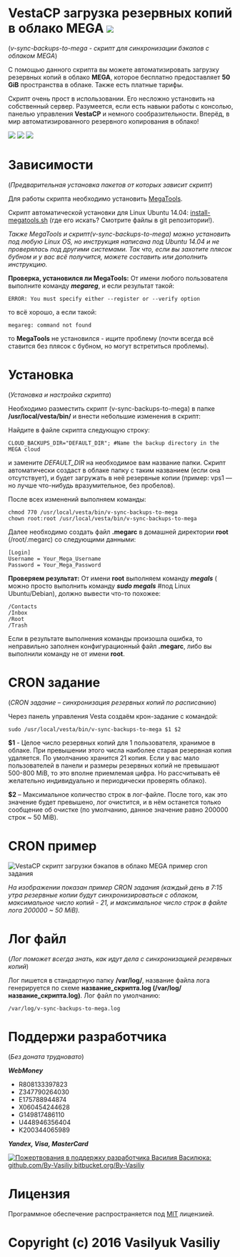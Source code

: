 ﻿# VestaCP загрузка резервных копий в облако MEGA [![](https://ga-spi.appspot.com/t/VestaCP-Sync-Backups-To-Mega/readme-ru?gtid=UA-77529928-1&mr)](https://ga-spider.appspot.com)

(*v-sync-backups-to-mega - скрипт для синхронизации бэкапов с облаком MEGA*)

С помощью данного скрипта вы можете автоматизировать загрузку резервных копий в облако **MEGA**, которое бесплатно предоставляет **50 GiB** пространства в облаке. Также есть платные тарифы.

Скрипт очень прост в использовании. Его несложно установить на собственный сервер. Разумеется, если есть навыки работы с консолью, панелью управления **VestaCP** и немного сообразительности. Вперёд, в мир автоматизированного резервного копирования в облако!

[![](https://img.shields.io/badge/LICENSE-MIT-blue.svg?style=flat-square)](https://ga-spi.appspot.com/t/VestaCP-Sync-Backups-To-Mega/readme-ru?gtid=UA-77529928-1&mr&mgo&go=https://git.io/vrxu8)
[![](https://img.shields.io/badge/README-EN-green.svg?style=flat-square)](https://ga-spi.appspot.com/t/VestaCP-Sync-Backups-To-Mega/readme-ru?gtid=UA-77529928-1&mr&mgo&go=https://git.io/vosBb)
[![](https://img.shields.io/badge/RELEASE-V1.1.2-blue.svg?style=flat-square)](https://ga-spi.appspot.com/t/VestaCP-Sync-Backups-To-Mega/readme-ru?gtid=UA-77529928-1&mr&mgo&go=https://github.com/By-Vasiliy/VestaCP-Sync-Backups-To-Mega/releases/tag/1.1.2)

# Зависимости 

(*Предварительная установка пакетов от которых зависит скрипт*)

Для работы скрипта необходимо установить [MegaTools](https://ga-spi.appspot.com/t/VestaCP-Sync-Backups-To-Mega/readme-ru?gtid=UA-77529928-1&mr&mgo&go=https://megatools.megous.com/).

Скрипт автоматической установки для Linux Ubuntu 14.04: [install-megatools.sh](https://ga-spi.appspot.com/t/VestaCP-Sync-Backups-To-Mega/readme-ru?gtid=UA-77529928-1&mr&mgo&go=https://git.io/vrq6v) (где его искать? Смотрите файлы в git репозитории!).

*Также MegaTools и скрипт(v-sync-backups-to-mega)  можно установить под любую Linux OS, но инструкция написана под Ubuntu 14.04 и не проверялась под другими системами. Так что, если вы захотите плясок  бубном и у вас всё получится, можете составить или дополнить инструкцию.*

**Проверка, установился ли MegaTools:** От имени любого пользователя выполните команду ***megareg***, и
если результат такой:

```
ERROR: You must specify either --register or --verify option
```

то всё хорошо, а если такой:

```
megareg: command not found
```

то **MegaTools** не установился - ищите проблему (почти всегда всё ставится без плясок с бубном, но могут встретиться проблемы).


# Установка 

(*Установка и настройка скрипта*)

Необходимо разместить скрипт (v-sync-backups-to-mega) в папке **/usr/local/vesta/bin/** и внести небольшие изменения в скрипт:

Найдите в файле скрипта следующую строку:

```
CLOUD_BACKUPS_DIR="DEFAULT_DIR"; #Name the backup directory in the MEGA cloud
```

и замените *DEFAULT_DIR* на необходимое вам название папки. Скрипт автоматически создаст в облаке папку с таким названием (если она отсутствует), и будет загружать в неё резервные копии (пример: vps1 — но лучше что-нибудь вразумительное, без пробелов).

После всех изменений выполняем команды:

```
chmod 770 /usr/local/vesta/bin/v-sync-backups-to-mega
chown root:root /usr/local/vesta/bin/v-sync-backups-to-mega
```

Далее необходимо создать файл **.megarc** в домашней директории **root** (/root/.megarc) со следующими данными:

```
[Login]
Username = Your_Mega_Username
Password = Your_Mega_Password
```

**Проверяем результат:** От имени **root** выполняем команду ***megals*** ( можно просто выполнить команду ***sudo megals*** #под Linux Ubuntu/Debian), должно вывести что-то похожее:

```
/Contacts
/Inbox
/Root
/Trash
```

Если в результате выполнения команды произошла ошибка, то неправильно заполнен конфигурационный файл **.megarc**,  либо вы выполнили команду не от имени **root**.

# CRON задание 

(*CRON задание – синхронизация резервных копий по расписанию*)

Через панель управления Vesta создаём крон-задание с командой:

```
sudo /usr/local/vesta/bin/v-sync-backups-to-mega $1 $2
```

**$1** - Целое число резервных копий для 1 пользователя, хранимое в облаке. При превышении этого числа наиболее старая резервная копия удаляется. По умолчанию хранится 21 копия. Если у вас мало пользователей в панели и размеры резервных копий не превышают 500-800 MiB, то это вполне приемлемая цифра. Но рассчитывать её желательно индивидуально и периодически проверять облако).

**$2** – Максимальное количество строк в лог-файле. После того, как это значение будет превышено, лог очистится, и в нём останется только сообщение об очистке (по умолчанию, данное значение равно 200000 строк ~ 50 MiB).

# CRON пример 

![VestaCP скрипт загрузки бэкапов в облако MEGA пример cron задания](http://i.imgur.com/8GXtDhR.png)

*На изображении показан пример CRON задания (каждый день в 7:15 утра резервные копии будут синхронизироваться с облаком, максимальное число копий - 21, и максимальное число строк в файле лога 200000 ~ 50 MiB).*

# Лог файл 

(*Лог поможет всегда знать, как идут дела с синхронизацией резервных копий*)

Лог пишется в стандартную папку **/var/log/**, название файла лога генерируется по схеме **название_скрипта.log (/var/log/название_скрипта.log)**. Лог файл по умолчанию:

```
/var/log/v-sync-backups-to-mega.log
```

# Поддержи разработчика

(*Без доната трудновато*)

***WebMoney***
* R808133397823
* Z347790264030
* E175788944874
* X060454244628
* G149817486110
* U448946356404
* K200344065989

***Yandex, Visa, MasterCard***

[![Пожертвования в поддержку разработчика Василия Василюка: github.com/By-Vasiliy bitbucket.org/By-Vasiliy](http://i.imgur.com/gR66Yx3.png)](https://ga-spi.appspot.com/t/VestaCP-Sync-Backups-To-Mega/readme-ru?gtid=UA-77529928-1&mr&mgo&go=http://yasobe.ru/na/developer_by_vasiliy)

# Лицензия

Программное обеспечение распространяется под [MIT](https://ga-spi.appspot.com/t/VestaCP-Sync-Backups-To-Mega/readme-ru?gtid=UA-77529928-1&mr&mgo&go=https://git.io/vrxu8) лицензией.

# Copyright (c) 2016 Vasilyuk Vasiliy